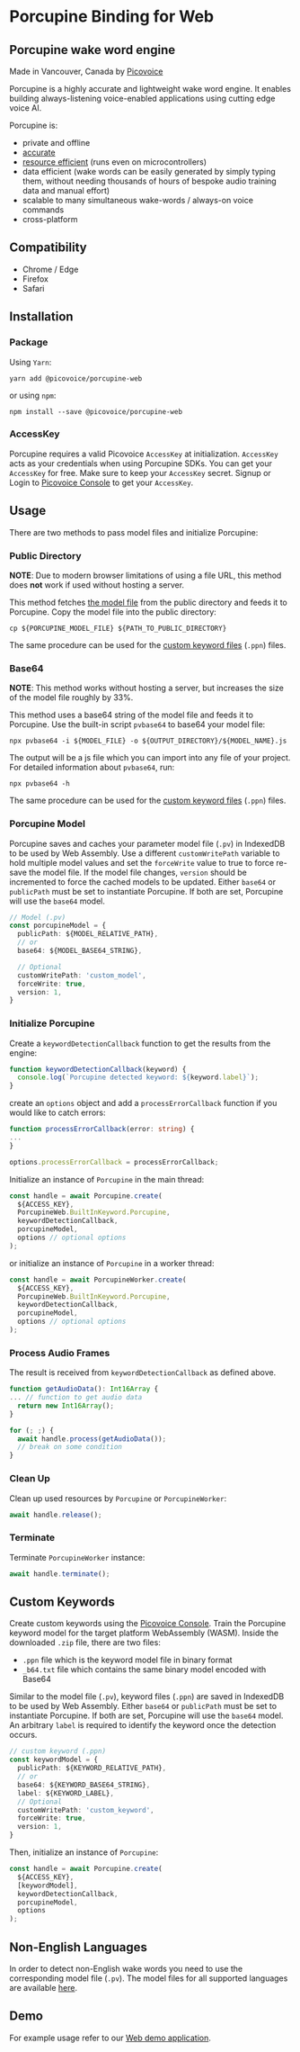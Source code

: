 # Porcupine Binding for Web

## Porcupine wake word engine

Made in Vancouver, Canada by [Picovoice](https://picovoice.ai)

Porcupine is a highly accurate and lightweight wake word engine. It enables building always-listening voice-enabled
applications using cutting edge voice AI.

Porcupine is:

- private and offline
- [accurate](https://github.com/Picovoice/wake-word-benchmark)
- [resource efficient](https://www.youtube.com/watch?v=T0tAnh8tUQg) (runs even on microcontrollers)
- data efficient (wake words can be easily generated by simply typing them, without needing thousands of hours of
  bespoke audio training data and manual effort)
- scalable to many simultaneous wake-words / always-on voice commands
- cross-platform

## Compatibility

- Chrome / Edge
- Firefox
- Safari

## Installation

### Package

Using `Yarn`:

```console
yarn add @picovoice/porcupine-web
```

or using `npm`:

```console
npm install --save @picovoice/porcupine-web
```

### AccessKey

Porcupine requires a valid Picovoice `AccessKey` at initialization. `AccessKey` acts as your credentials when using
Porcupine SDKs.
You can get your `AccessKey` for free. Make sure to keep your `AccessKey` secret.
Signup or Login to [Picovoice Console](https://console.picovoice.ai/) to get your `AccessKey`.

## Usage

There are two methods to pass model files and initialize Porcupine:

### Public Directory

**NOTE**: Due to modern browser limitations of using a file URL, this method does __not__ work if used without hosting a
server.

This method fetches [the model file](https://github.com/Picovoice/porcupine/blob/master/lib/common/porcupine_params.pv)
from the public directory and feeds it to Porcupine.
Copy the model file into the public directory:

```console
cp ${PORCUPINE_MODEL_FILE} ${PATH_TO_PUBLIC_DIRECTORY}
```

The same procedure can be used for the [custom keyword files](#custom-keywords) (`.ppn`) files.

### Base64

**NOTE**: This method works without hosting a server, but increases the size of the model file roughly by 33%.

This method uses a base64 string of the model file and feeds it to Porcupine. Use the built-in script `pvbase64` to
base64 your model file:

```console
npx pvbase64 -i ${MODEL_FILE} -o ${OUTPUT_DIRECTORY}/${MODEL_NAME}.js
```

The output will be a js file which you can import into any file of your project. For detailed information
about `pvbase64`,
run:

```console
npx pvbase64 -h
```

The same procedure can be used for the [custom keyword files](#custom-keywords) (`.ppn`) files.

### Porcupine Model

Porcupine saves and caches your parameter model file (`.pv`) in IndexedDB to be used by Web Assembly.
Use a different `customWritePath` variable to hold multiple model values and set the `forceWrite` value to true to force
re-save the model file.
If the model file changes, `version` should be incremented to force the cached models to be updated.
Either `base64` or `publicPath` must be set to instantiate Porcupine. If both are set, Porcupine will use the `base64`
model.

```typescript
// Model (.pv)
const porcupineModel = {
  publicPath: ${MODEL_RELATIVE_PATH},
  // or
  base64: ${MODEL_BASE64_STRING},

  // Optional
  customWritePath: 'custom_model',
  forceWrite: true,
  version: 1,
}
```

### Initialize Porcupine

Create a `keywordDetectionCallback` function to get the results from the engine:

```typescript
function keywordDetectionCallback(keyword) {
  console.log(`Porcupine detected keyword: ${keyword.label}`);
}
```

create an `options` object and add a `processErrorCallback` function if you would like to catch errors:

```typescript
function processErrorCallback(error: string) {
...
}

options.processErrorCallback = processErrorCallback;
```

Initialize an instance of `Porcupine` in the main thread:

```typescript
const handle = await Porcupine.create(
  ${ACCESS_KEY},
  PorcupineWeb.BuiltInKeyword.Porcupine,
  keywordDetectionCallback,
  porcupineModel,
  options // optional options
);
```

or initialize an instance of `Porcupine` in a worker thread:

```typescript
const handle = await PorcupineWorker.create(
  ${ACCESS_KEY},
  PorcupineWeb.BuiltInKeyword.Porcupine,
  keywordDetectionCallback,
  porcupineModel,
  options // optional options
);
```

### Process Audio Frames

The result is received from `keywordDetectionCallback` as defined above.

```typescript
function getAudioData(): Int16Array {
... // function to get audio data
  return new Int16Array();
}

for (; ;) {
  await handle.process(getAudioData());
  // break on some condition
}
```

### Clean Up

Clean up used resources by `Porcupine` or `PorcupineWorker`:

```typescript
await handle.release();
```

### Terminate

Terminate `PorcupineWorker` instance:

```typescript
await handle.terminate();
```

## Custom Keywords

Create custom keywords using the [Picovoice Console](https://console.picovoice.ai/).
Train the Porcupine keyword model for the target platform WebAssembly (WASM).
Inside the downloaded `.zip` file, there are two files:

- `.ppn` file which is the keyword model file in binary format
- `_b64.txt` file which contains the same binary model encoded with Base64

Similar to the model file (`.pv`), keyword files (`.ppn`) are saved in IndexedDB to be used by Web Assembly.
Either `base64` or `publicPath` must be set to instantiate Porcupine. If both are set, Porcupine will use
the `base64` model.
An arbitrary `label` is required to identify the keyword once the detection occurs.

```typescript
// custom keyword (.ppn)
const keywordModel = {
  publicPath: ${KEYWORD_RELATIVE_PATH},
  // or
  base64: ${KEYWORD_BASE64_STRING},
  label: ${KEYWORD_LABEL},
  // Optional
  customWritePath: 'custom_keyword',
  forceWrite: true,
  version: 1,
}
```

Then, initialize an instance of `Porcupine`:

```typescript
const handle = await Porcupine.create(
  ${ACCESS_KEY},
  [keywordModel],
  keywordDetectionCallback,
  porcupineModel,
  options
);
```

## Non-English Languages

In order to detect non-English wake words you need to use the corresponding model file (`.pv`). The model files for all
supported languages are available [here](https://github.com/Picovoice/porcupine/tree/master/lib/common).

## Demo

For example usage refer to our [Web demo application](https://github.com/Picovoice/porcupine/tree/master/demo/web).
